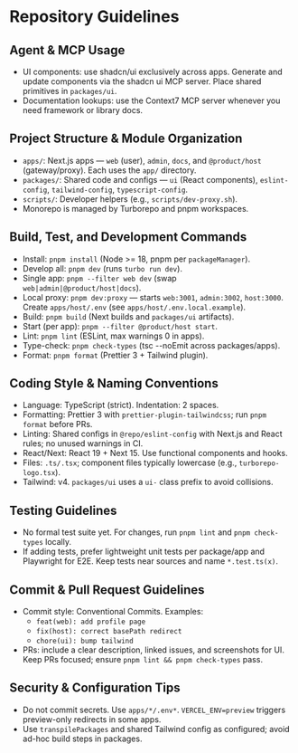 # Repository Guidelines

## Agent & MCP Usage
- UI components: use shadcn/ui exclusively across apps. Generate and update components via the shadcn ui MCP server. Place shared primitives in `packages/ui`.
- Documentation lookups: use the Context7 MCP server whenever you need framework or library docs.

## Project Structure & Module Organization
- `apps/`: Next.js apps — `web` (user), `admin`, `docs`, and `@product/host` (gateway/proxy). Each uses the `app/` directory.
- `packages/`: Shared code and configs — `ui` (React components), `eslint-config`, `tailwind-config`, `typescript-config`.
- `scripts/`: Developer helpers (e.g., `scripts/dev-proxy.sh`).
- Monorepo is managed by Turborepo and pnpm workspaces.

## Build, Test, and Development Commands
- Install: `pnpm install` (Node >= 18, pnpm per `packageManager`).
- Develop all: `pnpm dev` (runs `turbo run dev`).
- Single app: `pnpm --filter web dev` (swap `web|admin|@product/host|docs`).
- Local proxy: `pnpm dev:proxy` — starts `web:3001`, `admin:3002`, `host:3000`. Create `apps/host/.env` (see `apps/host/.env.local.example`).
- Build: `pnpm build` (Next builds and `packages/ui` artifacts).
- Start (per app): `pnpm --filter @product/host start`.
- Lint: `pnpm lint` (ESLint, max warnings 0 in apps).
- Type-check: `pnpm check-types` (tsc --noEmit across packages/apps).
- Format: `pnpm format` (Prettier 3 + Tailwind plugin).

## Coding Style & Naming Conventions
- Language: TypeScript (strict). Indentation: 2 spaces.
- Formatting: Prettier 3 with `prettier-plugin-tailwindcss`; run `pnpm format` before PRs.
- Linting: Shared configs in `@repo/eslint-config` with Next.js and React rules; no unused warnings in CI.
- React/Next: React 19 + Next 15. Use functional components and hooks.
- Files: `.ts/.tsx`; component files typically lowercase (e.g., `turborepo-logo.tsx`).
- Tailwind: v4. `packages/ui` uses a `ui-` class prefix to avoid collisions.

## Testing Guidelines
- No formal test suite yet. For changes, run `pnpm lint` and `pnpm check-types` locally.
- If adding tests, prefer lightweight unit tests per package/app and Playwright for E2E. Keep tests near sources and name `*.test.ts(x)`.

## Commit & Pull Request Guidelines
- Commit style: Conventional Commits. Examples:
  - `feat(web): add profile page`
  - `fix(host): correct basePath redirect`
  - `chore(ui): bump tailwind`
- PRs: include a clear description, linked issues, and screenshots for UI. Keep PRs focused; ensure `pnpm lint && pnpm check-types` pass.

## Security & Configuration Tips
- Do not commit secrets. Use `apps/*/.env*`. `VERCEL_ENV=preview` triggers preview-only redirects in some apps.
- Use `transpilePackages` and shared Tailwind config as configured; avoid ad-hoc build steps in packages.
